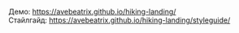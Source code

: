 Демо: https://avebeatrix.github.io/hiking-landing/  
Стайлгайд: https://avebeatrix.github.io/hiking-landing/styleguide/